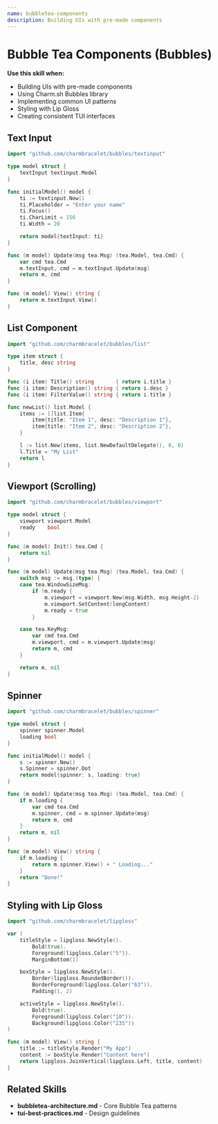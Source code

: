 ```yaml
---
name: bubbletea-components
description: Building UIs with pre-made components
---
```




# Bubble Tea Components (Bubbles)

**Use this skill when:**
- Building UIs with pre-made components
- Using Charm.sh Bubbles library
- Implementing common UI patterns
- Styling with Lip Gloss
- Creating consistent TUI interfaces

## Text Input

```go
import "github.com/charmbracelet/bubbles/textinput"

type model struct {
    textInput textinput.Model
}

func initialModel() model {
    ti := textinput.New()
    ti.Placeholder = "Enter your name"
    ti.Focus()
    ti.CharLimit = 156
    ti.Width = 20

    return model{textInput: ti}
}

func (m model) Update(msg tea.Msg) (tea.Model, tea.Cmd) {
    var cmd tea.Cmd
    m.textInput, cmd = m.textInput.Update(msg)
    return m, cmd
}

func (m model) View() string {
    return m.textInput.View()
}
```

## List Component

```go
import "github.com/charmbracelet/bubbles/list"

type item struct {
    title, desc string
}

func (i item) Title() string       { return i.title }
func (i item) Description() string { return i.desc }
func (i item) FilterValue() string { return i.title }

func newList() list.Model {
    items := []list.Item{
        item{title: "Item 1", desc: "Description 1"},
        item{title: "Item 2", desc: "Description 2"},
    }

    l := list.New(items, list.NewDefaultDelegate(), 0, 0)
    l.Title = "My List"
    return l
}
```

## Viewport (Scrolling)

```go
import "github.com/charmbracelet/bubbles/viewport"

type model struct {
    viewport viewport.Model
    ready    bool
}

func (m model) Init() tea.Cmd {
    return nil
}

func (m model) Update(msg tea.Msg) (tea.Model, tea.Cmd) {
    switch msg := msg.(type) {
    case tea.WindowSizeMsg:
        if !m.ready {
            m.viewport = viewport.New(msg.Width, msg.Height-2)
            m.viewport.SetContent(longContent)
            m.ready = true
        }

    case tea.KeyMsg:
        var cmd tea.Cmd
        m.viewport, cmd = m.viewport.Update(msg)
        return m, cmd
    }

    return m, nil
}
```

## Spinner

```go
import "github.com/charmbracelet/bubbles/spinner"

type model struct {
    spinner spinner.Model
    loading bool
}

func initialModel() model {
    s := spinner.New()
    s.Spinner = spinner.Dot
    return model{spinner: s, loading: true}
}

func (m model) Update(msg tea.Msg) (tea.Model, tea.Cmd) {
    if m.loading {
        var cmd tea.Cmd
        m.spinner, cmd = m.spinner.Update(msg)
        return m, cmd
    }
    return m, nil
}

func (m model) View() string {
    if m.loading {
        return m.spinner.View() + " Loading..."
    }
    return "Done!"
}
```

## Styling with Lip Gloss

```go
import "github.com/charmbracelet/lipgloss"

var (
    titleStyle = lipgloss.NewStyle().
        Bold(true).
        Foreground(lipgloss.Color("5")).
        MarginBottom(1)

    boxStyle = lipgloss.NewStyle().
        Border(lipgloss.RoundedBorder()).
        BorderForeground(lipgloss.Color("63")).
        Padding(1, 2)

    activeStyle = lipgloss.NewStyle().
        Bold(true).
        Foreground(lipgloss.Color("10")).
        Background(lipgloss.Color("235"))
)

func (m model) View() string {
    title := titleStyle.Render("My App")
    content := boxStyle.Render("Content here")
    return lipgloss.JoinVertical(lipgloss.Left, title, content)
}
```

## Related Skills

- **bubbletea-architecture.md** - Core Bubble Tea patterns
- **tui-best-practices.md** - Design guidelines
